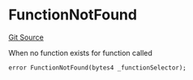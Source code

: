 # FunctionNotFound
[Git Source](https://github.com/thrackle-io/rules-engine/blob/bcad51a5d60a6bc42c4bd815f4a14c769889cdc7/src/protocol/economic/ruleProcessor/RuleProcessorDiamond.sol)

When no function exists for function called


```solidity
error FunctionNotFound(bytes4 _functionSelector);
```

